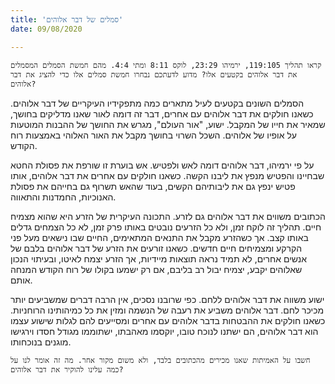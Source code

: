 ```yaml
---
title: 'סמלים של דבר אלוהים'
date: 09/08/2020

---
```


`קראו תהליך 119:105, ירמיהו 23:29, לוקס 8:11 ומתי 4:4. מהם חמשת הסמלים המסמלים את דבר אלוהים בקטעים אלו? מדוע לדעתכם נבחרו חמשת סמלים אלו כדי להציג את דבר אלוהים?`

הסמלים השונים בקטעים לעיל מתארים כמה מתפקידיו העיקריים של דבר אלוהים. כשאנו חולקים את דבר אלוהים עם אחרים, דבר זה דומה לאור שאנו מדליקים בחושך, שמאיר את חייו של המקבל. ישוע, "אור העולם", מגרש את החושך של ההבנות המוטעות על אופיו של אלוהים. השכל השרוי בחושך מקבל את האור האלוהי באמצעות רוח הקודש.

על פי ירמיהו, דבר אלוהים דומה לאש ולפטיש. אש בוערת זו שורפת את פסולת החטא שבחיינו והפטיש מנפץ את ליבנו הקשה. כשאנו חולקים עם אחרים את דבר אלוהים, אותו פטיש ינפץ גם את ליבותיהם הקשים, בעוד שהאש תשרוף גם בחייהם את פסולת האנוכיות, החמדנות והתאווה.

הכתובים משווים את דבר אלוהים גם לזרע. התכונה העיקרית של הזרע היא שהוא מצמיח חיים. תהליך זה לוקח זמן, ולא כל הזרעים נובטים באותו פרק זמן, לא כל הצמחים גדלים באותו קצב. אך כשהזרע מקבל את התנאים המתאימים, החיים שבו נישאים מעל פני הקרקע ומצמיחים חיים חדשים. כשאנו זורעים את הזרע של דבר אלוהים בלבם של אנשים אחרים, לא תמיד נראה תוצאות מיידיות, אך הזרע יצמח לאיטו, ובעיתוי הנכון שאלוהים יקבע, יצמיח יבול רב בליבם, אם רק ישמעו בקולו של רוח הקודש המנחה אותם.

ישוע משווה את דבר אלוהים ללחם. כפי שרובנו נסכים, אין הרבה דברים שמשביעים יותר מכיכר לחם. דבר אלוהים משביע את רעבה של הנשמה ומזין את כל כמיהותינו הרוחניות. כשאנו חולקים את ההבטחות בדבר אלוהים עם אחרים ומסייעים להם לגלות שישוע עצמו הוא דבר אלוהים, הם ישתנו לנוכח טובו, יוקסמו מאהבתו, ישתוממו מגודל חסדו וירגישו מוגנים בנוכחותו.

`חשבו על האמיתות שאנו מכירים מהכתובים בלבד, ולא משום מקור אחר. מה זה אומר לנו על כמה עלינו להוקיר את דבר אלוהים?`